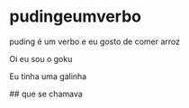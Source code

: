 # pudingeumverbo
puding é um verbo e eu gosto de comer
arroz
</P> Oi eu sou o goku</p>
<p> Eu tinha uma galinha <p>
## que se chamava 
